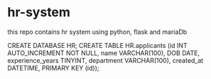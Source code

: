 # hr-system
this repo contains hr system using python, flask and mariaDb


CREATE DATABASE HR;
CREATE TABLE HR.applicants (id INT AUTO_INCREMENT NOT NULL, name VARCHAR(100), DOB DATE, experience_years TINYINT, department VARCHAR(100), created_at DATETIME, PRIMARY KEY (id));
